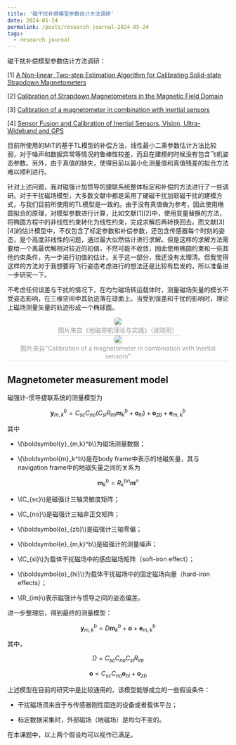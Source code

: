 ```yaml
---
title: '磁干扰补偿模型参数估计方法调研'
date: 2024-05-24
permalink: /posts/research-journal-2024-05-24
tags:
  - research journal
---
```


磁干扰补偿模型参数估计方法调研：

[1] [A Non-linear, Two-step Estimation Algorithm for Calibrating Solid-state Strapdown Magnetometers](https://users.soe.ucsc.edu/~elkaim/Documents/TwoVec.pdf)

[2] [Calibration of Strapdown Magnetometers in the Magnetic Field Domain](https://ascelibrary.org/doi/10.1061/%28ASCE%290893-1321%282006%2919%3A2%2887%29)

[3] [Calibration of a magnetometer in combination with inertial sensors](https://ieeexplore.ieee.org/document/6289882)

[4] [Sensor Fusion and Calibration of Inertial Sensors, Vision, Ultra-Wideband and GPS](https://user.it.uu.se/~thosc112/team/hol2011.pdf)

目前所使用的MIT的基于TL模型的补偿方法，线性最小二乘参数估计方法比较弱，对于噪声和数据异常等情况的鲁棒性较差，而且在建模的时候没有包含飞机姿态参数。另外，由于真值的缺失，使得目前以最小化测量值和真值残差的拟合方法难以顺利进行。

针对上述问题，我对磁强计加惯导的捷联系统整体标定和补偿的方法进行了一些调研。对于干扰磁场模型，大多数文献中都是采用了硬磁干扰加软磁干扰的建模方式，与我们目前所使用的TL模型是一致的。由于没有真值做为参考，因此使用椭圆拟合的原理，对模型参数进行计算，比如文献[1][2]中，使用变量替换的方法，将椭圆方程中的非线性约束转化为线性约束，完成求解后再转换回去。而文献[3][4]的估计模型中，不仅包含了标定参数和补偿参数，还包含传感器每个时刻的姿态，是个高度非线性的问题，通过最大似然估计进行求解。但是这样的求解方法需要给一个离最优解相对较近的初值，不然可能不收敛，因此使用椭圆约束和一些其他约束条件，先一步进行初值的估计。关于这一部分，我还没有太理清。但我觉得这样的方法对于我想要将飞行姿态考虑进行的想法还是比较有启发的，所以准备进一步研究一下。

不考虑任何误差与干扰的情况下，在均匀磁场转运载体时，测量磁场矢量的模长不受姿态影响，在三维空间中其轨迹落在球面上。当受到误差和干扰的影响时，理论上磁场测量矢量的轨迹形成一个椭球面。

<center>
    <img style="border-radius: 0.3125em;
    box-shadow: 0 2px 4px 0 rgba(34,36,38,.12),0 2px 10px 0 rgba(34,36,38,.08);" 
    src="http://sunqinxuan.github.io/images/posts-research-journal-2024-05-24-img0.png">
    <br>
    <div style="color:orange; border-bottom: 1px solid #d9d9d9;
    display: inline-block;
    color: #999;
    padding: 2px;">图片来自《地磁导航理论与实践》（张晓明）</div>
</center>

<center>
    <img style="border-radius: 0.3125em;
    box-shadow: 0 2px 4px 0 rgba(34,36,38,.12),0 2px 10px 0 rgba(34,36,38,.08);" 
    src="http://sunqinxuan.github.io/images/posts-research-journal-2024-05-24-img1.png">
    <br>
    <div style="color:orange; border-bottom: 1px solid #d9d9d9;
    display: inline-block;
    color: #999;
    padding: 2px;">图片来自"Calibration of a magnetometer in combination with inertial sensors"</div>
</center>

## Magnetometer measurement model

磁强计-惯导捷联系统的测量模型为

$$
\boldsymbol{y}_{m,k}^b=C_{sc}C_{no}
(C_{si}R_{im}\boldsymbol{m}_k^b+\boldsymbol{o}_{hi})
+\boldsymbol{o}_{zb}+\boldsymbol{e}_{m,k}^b
$$

其中

- \\(\boldsymbol{y}_{m,k}^b\\)为磁场测量数据；

- \\(\boldsymbol{m}_k^b\\)是在body frame中表示的地磁矢量，其与navigation frame中的地磁矢量之间的关系为

$$
\boldsymbol{m}_k^b=R_k^{bn}\boldsymbol{m}^n
$$

- \\(C_{sc}\\)是磁强计三轴灵敏度矩阵；

- \\(C_{no}\\)是磁强计三轴非正交矩阵；

- \\(\boldsymbol{o}_{zb}\\)是磁强计三轴零偏；

- \\(\boldsymbol{e}_{m,k}^b\\)是磁强计的测量噪声；

- \\(C_{si}\\)为载体干扰磁场中的感应磁场矩阵（soft-iron effect）；

- \\(\boldsymbol{o}_{hi}\\)为载体干扰磁场中的固定磁场向量（hard-iron effects）；

- \\(R_{im}\\)表示磁强计与惯导之间的姿态偏差。

进一步整理后，得到最终的测量模型：

$$
\boldsymbol{y}_{m,k}^b=D\boldsymbol{m}_k^b+\boldsymbol{o}+\boldsymbol{e}_{m,k}^b
$$

其中，

$$
D=C_{sc}C_{no}C_{si}R_{im}
$$

$$
\boldsymbol{o}=C_{sc}C_{no}\boldsymbol{o}_{hi}+\boldsymbol{o}_{zb}
$$

上述模型在目前的研究中是比较通用的，该模型能够成立的一些假设条件：

- 干扰磁场须来自于与传感器刚性固连的设备或者载体平台；

- 标定数据采集时，外部磁场（地磁场）是均匀不变的。

在本课题中，以上两个假设均可以视作已满足。








































